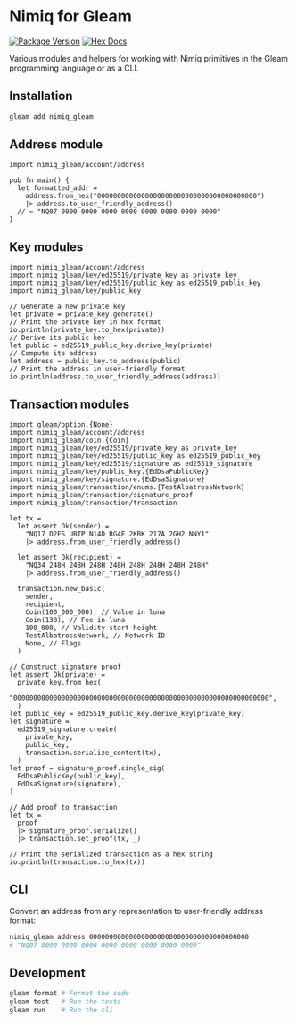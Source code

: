 # Nimiq for Gleam

[![Package Version](https://img.shields.io/hexpm/v/nimiq_gleam)](https://hex.pm/packages/nimiq_gleam)
[![Hex Docs](https://img.shields.io/badge/hex-docs-ffaff3)](https://hexdocs.pm/nimiq_gleam/)

Various modules and helpers for working with Nimiq primitives in the Gleam programming language or as a CLI.

## Installation

```sh
gleam add nimiq_gleam
```

## Address module

```gleam
import nimiq_gleam/account/address

pub fn main() {
  let formatted_addr =
    address.from_hex("0000000000000000000000000000000000000000")
    |> address.to_user_friendly_address()
  // = "NQ07 0000 0000 0000 0000 0000 0000 0000 0000"
}
```

## Key modules

```gleam
import nimiq_gleam/account/address
import nimiq_gleam/key/ed25519/private_key as private_key
import nimiq_gleam/key/ed25519/public_key as ed25519_public_key
import nimiq_gleam/key/public_key

// Generate a new private key
let private = private_key.generate()
// Print the private key in hex format
io.println(private_key.to_hex(private))
// Derive its public key
let public = ed25519_public_key.derive_key(private)
// Compute its address
let address = public_key.to_address(public)
// Print the address in user-friendly format
io.println(address.to_user_friendly_address(address))
```

## Transaction modules

```gleam
import gleam/option.{None}
import nimiq_gleam/account/address
import nimiq_gleam/coin.{Coin}
import nimiq_gleam/key/ed25519/private_key as private_key
import nimiq_gleam/key/ed25519/public_key as ed25519_public_key
import nimiq_gleam/key/ed25519/signature as ed25519_signature
import nimiq_gleam/key/public_key.{EdDsaPublicKey}
import nimiq_gleam/key/signature.{EdDsaSignature}
import nimiq_gleam/transaction/enums.{TestAlbatrossNetwork}
import nimiq_gleam/transaction/signature_proof
import nimiq_gleam/transaction/transaction

let tx =
  let assert Ok(sender) =
    "NQ17 D2ES UBTP N14D RG4E 2KBK 217A 2GH2 NNY1"
    |> address.from_user_friendly_address()

  let assert Ok(recipient) =
    "NQ34 248H 248H 248H 248H 248H 248H 248H 248H"
    |> address.from_user_friendly_address()

  transaction.new_basic(
    sender,
    recipient,
    Coin(100_000_000), // Value in luna
    Coin(138), // Fee in luna
    100_000, // Validity start height
    TestAlbatrossNetwork, // Network ID
    None, // Flags
  )

// Construct signature proof
let assert Ok(private) =
  private_key.from_hex(
    "0000000000000000000000000000000000000000000000000000000000000000",
  )
let public_key = ed25519_public_key.derive_key(private_key)
let signature =
  ed25519_signature.create(
    private_key,
    public_key,
    transaction.serialize_content(tx),
  )
let proof = signature_proof.single_sig(
  EdDsaPublicKey(public_key),
  EdDsaSignature(signature),
)

// Add proof to transaction
let tx =
  proof
  |> signature_proof.serialize()
  |> transaction.set_proof(tx, _)

// Print the serialized transaction as a hex string
io.println(transaction.to_hex(tx))
```

## CLI

Convert an address from any representation to user-friendly address format:

```sh
nimiq_gleam address 0000000000000000000000000000000000000000
# "NQ07 0000 0000 0000 0000 0000 0000 0000 0000"
```

<!-- Further documentation can be found at <https://hexdocs.pm/nimiq_gleam>. -->

## Development

```sh
gleam format # Format the code
gleam test   # Run the tests
gleam run    # Run the cli
```

